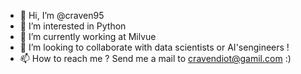 - 👋 Hi, I’m @craven95
- 👀 I’m interested in Python 
- 🌱 I’m currently working at Milvue
- 💞️ I’m looking to collaborate with data scientists or AI'sengineers !
- 📫 How to reach me ? Send me a mail to cravendiot@gamil.com :)

<!---
craven95/craven95 is a ✨ special ✨ repository because its `README.md` (this file) appears on your GitHub profile.
You can click the Preview link to take a look at your changes.
--->
